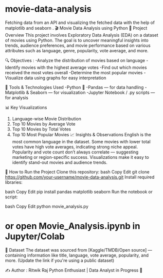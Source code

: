 # movie-data-analysis
Fetching data from an API and visualizing the fetched data with the help of matplotlib and seaborn .
🎬 Movie Data Analysis using Python
📌 Project Overview
This project involves Exploratory Data Analysis (EDA) on a dataset of movies using Python. The goal is to uncover meaningful insights into trends, audience preferences, and movie performance based on various attributes such as language, genre, popularity, vote average, and more.

🔍 Objectives : 
-Analyze the distribution of movies based on language
-Identify movies with the highest average votes
-Find out which movies received the most votes overall
-Determine the most popular movies
-Visualize data using graphs for easy interpretation

🧰 Tools & Technologies Used
-Python 🐍
-Pandas — for data handling
-Matplotlib & Seaborn — for visualization
-Jupyter Notebook / .py scripts — for analysis

📊 Key Visualizations
1. Language-wise Movie Distribution
2. Top 10 Movies by Average Vote
3. Top 10 Movies by Total Votes
4. Top 10 Most Popular Movies
📈 Insights & Observations
English is the most common language in the dataset.
Some movies with lower total votes have high vote averages, indicating strong niche appeal.
Popularity and vote count don’t always correlate — suggesting marketing or region-specific success.
Visualizations make it easy to identify stand-out movies and audience trends.

🚀 How to Run the Project
Clone this repository:
bash
Copy
Edit
git clone https://github.com/your-username/movie-data-analysis.git
Install required libraries:

bash
Copy
Edit
pip install pandas matplotlib seaborn
Run the notebook or script:

bash
Copy
Edit
python movie_analysis.py
# or open Movie_Analysis.ipynb in Jupyter/Colab
📄 Dataset
The dataset was sourced from [Kaggle/TMDB/Open source] — containing information like title, language, vote average, popularity, and more. (Update the link if you're using a public dataset)

✍️ Author : 
Ritwik Raj
Python Enthusiast | Data Analyst in Progress 🚀

